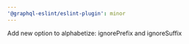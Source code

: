 ```yaml
---
'@graphql-eslint/eslint-plugin': minor
---
```


Add new option to alphabetize: ignorePrefix and ignoreSuffix
